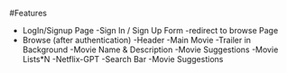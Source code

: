 #Features

- LogIn/Signup Page
  -Sign In / Sign Up Form
  -redirect to browse Page
- Browse (after authentication)
  -Header
  -Main Movie
    -Trailer in Background
    -Movie Name & Description
    -Movie Suggestions
        -Movie Lists*N
-Netflix-GPT
    -Search Bar
    -Movie Suggestions
